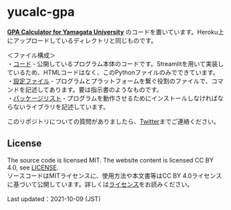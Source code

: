 # yucalc-gpa

[**GPA Calculator for Yamagata University**](https://yucalc-gpa.herokuapp.com/) のコードを置いています。Heroku上にアップロードしているディレクトリと同じものです。


＜ファイル構成＞<br>
・[コード](calcGPA_app.py) &dash; 公開しているプログラム本体のコードです。Streamlitを用いて実装しているため、HTMLコードはなく、このPythonファイルのみでできています。<br>
・[設定ファイル](Procfile) &dash; プログラムとプラットフォームを繋ぐ役割のファイルで、コマンドを記述してあります。要は指示書のようなものです。<br>
・[パッケージリスト](requirements.txt) &dash; プログラムを動作させるためにインストールしなければならないライブラリを記述しています。<br>

このリポジトリについての質問がありましたら、[Twitter](https://www.twitter.com/4voltex/)までご連絡ください。

## License
The source code is licensed MIT. The website content is licensed CC BY 4.0, see [LICENSE](LICENSE.txt).<br>
ソースコードはMITライセンスに、使用方法や本文書等はCC BY 4.0ライセンスに基づいて公開しています。詳しくは[ライセンス](LICENSE.txt)をお読みください。

Last updated：2021-10-09 (JST)